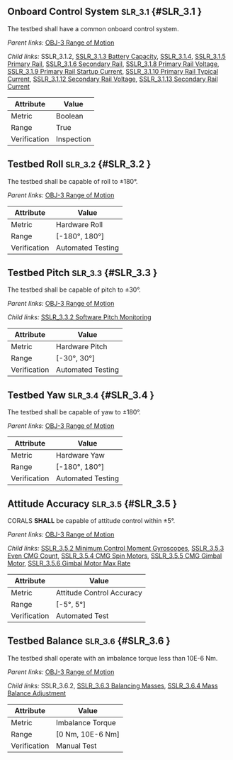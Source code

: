 ## Onboard Control System <small>SLR_3.1</small> {#SLR_3.1 }

The testbed shall have a common onboard control system.

*Parent links:* [OBJ-3 Range of Motion](OBJ.html#OBJ-3)

*Child links:* SSLR_3.1.2, [SSLR_3.1.3 Battery Capacity](SSLR_3.1.html#SSLR_3.1.3), [SSLR_3.1.4](SSLR_3.1.html#SSLR_3.1.4), [SSLR_3.1.5 Primary Rail](SSLR_3.1.html#SSLR_3.1.5), [SSLR_3.1.6 Secondary Rail](SSLR_3.1.html#SSLR_3.1.6), [SSLR_3.1.8 Primary Rail Voltage](SSLR_3.1.html#SSLR_3.1.8), [SSLR_3.1.9 Primary Rail Startup Current](SSLR_3.1.html#SSLR_3.1.9), [SSLR_3.1.10 Primary Rail Typical Current](SSLR_3.1.html#SSLR_3.1.10), [SSLR_3.1.12 Secondary Rail Voltage](SSLR_3.1.html#SSLR_3.1.12), [SSLR_3.1.13 Secondary Rail Current](SSLR_3.1.html#SSLR_3.1.13)

| Attribute | Value |
| --------- | ----- |
| Metric | Boolean |
| Range | True |
| Verification | Inspection |


## Testbed Roll <small>SLR_3.2</small> {#SLR_3.2 }

The testbed shall be capable of roll to ±180°.

*Parent links:* [OBJ-3 Range of Motion](OBJ.html#OBJ-3)

| Attribute | Value |
| --------- | ----- |
| Metric | Hardware Roll |
| Range | [-180°, 180°] |
| Verification | Automated Testing |


## Testbed Pitch <small>SLR_3.3</small> {#SLR_3.3 }

The testbed shall be capable of pitch to ±30°.

*Parent links:* [OBJ-3 Range of Motion](OBJ.html#OBJ-3)

*Child links:* [SSLR_3.3.2 Software Pitch Monitoring](SSLR_3.3.html#SSLR_3.3.2)

| Attribute | Value |
| --------- | ----- |
| Metric | Hardware Pitch |
| Range | [-30°, 30°] |
| Verification | Automated Testing |


## Testbed Yaw <small>SLR_3.4</small> {#SLR_3.4 }

The testbed shall be capable of yaw to ±180°.

*Parent links:* [OBJ-3 Range of Motion](OBJ.html#OBJ-3)

| Attribute | Value |
| --------- | ----- |
| Metric | Hardware Yaw |
| Range | [-180°, 180°] |
| Verification | Automated Testing |


## Attitude Accuracy <small>SLR_3.5</small> {#SLR_3.5 }

CORALS **SHALL** be capable of attitude control within ±5°.

*Parent links:* [OBJ-3 Range of Motion](OBJ.html#OBJ-3)

*Child links:* [SSLR_3.5.2 Minimum Control Moment Gyroscopes](SSLR_3.5.html#SSLR_3.5.2), [SSLR_3.5.3 Even CMG Count](SSLR_3.5.html#SSLR_3.5.3), [SSLR_3.5.4 CMG Spin Motors](SSLR_3.5.html#SSLR_3.5.4), [SSLR_3.5.5 CMG Gimbal Motor](SSLR_3.5.html#SSLR_3.5.5), [SSLR_3.5.6 Gimbal Motor Max Rate](SSLR_3.5.html#SSLR_3.5.6)

| Attribute | Value |
| --------- | ----- |
| Metric | Attitude Control Accuracy |
| Range | [-5°, 5°] |
| Verification | Automated Test |


## Testbed Balance <small>SLR_3.6</small> {#SLR_3.6 }

The testbed shall operate with an imbalance torque less than 10E-6 Nm.

*Parent links:* [OBJ-3 Range of Motion](OBJ.html#OBJ-3)

*Child links:* SSLR_3.6.2, [SSLR_3.6.3 Balancing Masses](SSLR_3.6.html#SSLR_3.6.3), [SSLR_3.6.4 Mass Balance Adjustment](SSLR_3.6.html#SSLR_3.6.4)

| Attribute | Value |
| --------- | ----- |
| Metric | Imbalance Torque |
| Range | [0 Nm, 10E-6 Nm] |
| Verification | Manual Test |


